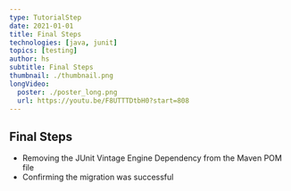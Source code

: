 ```yaml
---
type: TutorialStep
date: 2021-01-01
title: Final Steps
technologies: [java, junit]
topics: [testing]
author: hs
subtitle: Final Steps
thumbnail: ./thumbnail.png
longVideo:
  poster: ./poster_long.png
  url: https://youtu.be/F8UTTTDtbH0?start=808
---
```


## Final Steps
- Removing the JUnit Vintage Engine Dependency from the Maven POM file
- Confirming the migration was successful